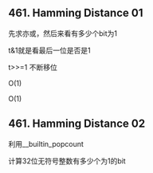 ## 461. Hamming Distance 01

先求亦或，然后来看有多少个bit为1

t&1就是看最后一位是否是1

t>>=1 不断移位

O(1)

O(1)

## 461. Hamming Distance 02

利用__builtin_popcount

计算32位无符号整数有多少个为1的bit

